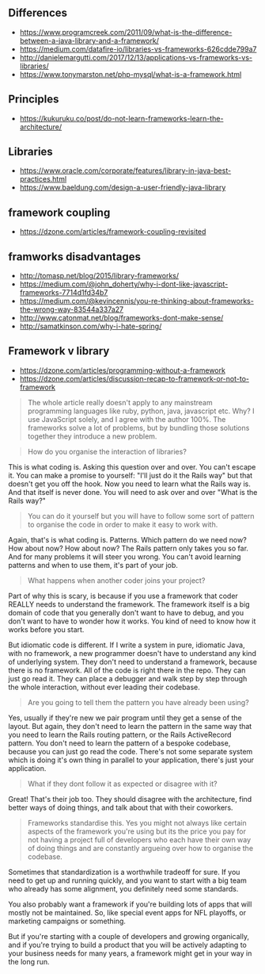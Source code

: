 ## Differences

- https://www.programcreek.com/2011/09/what-is-the-difference-between-a-java-library-and-a-framework/
- https://medium.com/datafire-io/libraries-vs-frameworks-626cdde799a7
- http://danielemargutti.com/2017/12/13/applications-vs-frameworks-vs-libraries/
- https://www.tonymarston.net/php-mysql/what-is-a-framework.html

## Principles

- https://kukuruku.co/post/do-not-learn-frameworks-learn-the-architecture/

## Libraries

- https://www.oracle.com/corporate/features/library-in-java-best-practices.html
- https://www.baeldung.com/design-a-user-friendly-java-library

## framework coupling

- https://dzone.com/articles/framework-coupling-revisited

## framworks disadvantages

- http://tomasp.net/blog/2015/library-frameworks/
- https://medium.com/@john_doherty/why-i-dont-like-javascript-frameworks-7714d1fd34b7
- https://medium.com/@kevincennis/you-re-thinking-about-frameworks-the-wrong-way-83544a337a27
- http://www.catonmat.net/blog/frameworks-dont-make-sense/
- http://samatkinson.com/why-i-hate-spring/

## Framework v library

- https://dzone.com/articles/programming-without-a-framework
- https://dzone.com/articles/discussion-recap-to-framework-or-not-to-framework

> The whole article really doesn't apply to any mainstream programming languages like ruby, python, java, javascript etc.
Why? I use JavaScript solely, and I agree with the author 100%. The frameworks solve a lot of problems, but by bundling those solutions together they introduce a new problem.

> How do you organise the interaction of libraries?

This is what coding is. Asking this question over and over. You can't escape it. You can make a promise to yourself: "I'll just do it the Rails way" but that doesn't get you off the hook. Now you need to learn what the Rails way is. And that itself is never done. You will need to ask over and over "What is the Rails way?"

> You can do it yourself but you will have to follow some sort of pattern to organise the code in order to make it easy to work with.

Again, that's is what coding is. Patterns. Which pattern do we need now? How about now? How about now? The Rails pattern only takes you so far. And for many problems it will steer you wrong. You can't avoid learning patterns and when to use them, it's part of your job.

> What happens when another coder joins your project?

Part of why this is scary, is because if you use a framework that coder REALLY needs to understand the framework. The framework itself is a big domain of code that you generally don't want to have to debug, and you don't want to have to wonder how it works. You kind of need to know how it works before you start.

But idiomatic code is different. If I write a system in pure, idiomatic Java, with no framework, a new programmer doesn't have to understand any kind of underlying system. They don't need to understand a framework, because there is no framework. All of the code is right there in the repo. They can just go read it. They can place a debugger and walk step by step through the whole interaction, without ever leading their codebase.

> Are you going to tell them the pattern you have already been using?

Yes, usually if they're new we pair program until they get a sense of the layout. But again, they don't need to learn the pattern in the same way that you need to learn the Rails routing pattern, or the Rails ActiveRecord pattern. You don't need to learn the pattern of a bespoke codebase, because you can just go read the code. There's not some separate system which is doing it's own thing in parallel to your application, there's just your application.

> What if they dont follow it as expected or disagree with it?

Great! That's their job too. They should disagree with the architecture, find better ways of doing things, and talk about that with their coworkers.

> Frameworks standardise this. Yes you might not always like certain aspects of the framework you're using but its the price you pay for not having a project full of developers who each have their own way of doing things and are constantly argueing over how to organise the codebase.

Sometimes that standardization is a worthwhile tradeoff for sure. If you need to get up and running quickly, and you want to start with a big team who already has some alignment, you definitely need some standards.

You also probably want a framework if you're building lots of apps that will mostly not be maintained. So, like special event apps for NFL playoffs, or marketing campaigns or something.

But if you're starting with a couple of developers and growing organically, and if you're trying to build a product that you will be actively adapting to your business needs for many years, a framework might get in your way in the long run.
